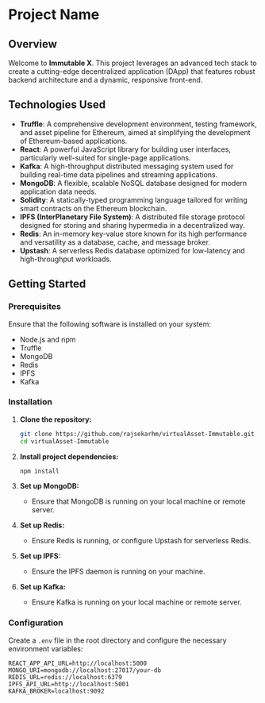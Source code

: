 # Project Name

## Overview
Welcome to **Immutable X**. This project leverages an advanced tech stack to create a cutting-edge decentralized application (DApp) that features robust backend architecture and a dynamic, responsive front-end.

## Technologies Used

- **Truffle**: A comprehensive development environment, testing framework, and asset pipeline for Ethereum, aimed at simplifying the development of Ethereum-based applications.
- **React**: A powerful JavaScript library for building user interfaces, particularly well-suited for single-page applications.
- **Kafka**: A high-throughput distributed messaging system used for building real-time data pipelines and streaming applications.
- **MongoDB**: A flexible, scalable NoSQL database designed for modern application data needs.
- **Solidity**: A statically-typed programming language tailored for writing smart contracts on the Ethereum blockchain.
- **IPFS (InterPlanetary File System)**: A distributed file storage protocol designed for storing and sharing hypermedia in a decentralized way.
- **Redis**: An in-memory key-value store known for its high performance and versatility as a database, cache, and message broker.
- **Upstash**: A serverless Redis database optimized for low-latency and high-throughput workloads.

## Getting Started

### Prerequisites

Ensure that the following software is installed on your system:

- Node.js and npm
- Truffle
- MongoDB
- Redis
- IPFS
- Kafka

### Installation

1. **Clone the repository:**
    ```bash
    git clone https://github.com/rajsekarhm/virtualAsset-Immutable.git
    cd virtualAsset-Immutable
    ```

2. **Install project dependencies:**
    ```bash
    npm install
    ```

3. **Set up MongoDB:**
    - Ensure that MongoDB is running on your local machine or remote server.

4. **Set up Redis:**
    - Ensure Redis is running, or configure Upstash for serverless Redis.

5. **Set up IPFS:**
    - Ensure the IPFS daemon is running on your machine.

6. **Set up Kafka:**
    - Ensure Kafka is running on your local machine or remote server.

### Configuration

Create a `.env` file in the root directory and configure the necessary environment variables:
```plaintext
REACT_APP_API_URL=http://localhost:5000
MONGO_URI=mongodb://localhost:27017/your-db
REDIS_URL=redis://localhost:6379
IPFS_API_URL=http://localhost:5001
KAFKA_BROKER=localhost:9092
